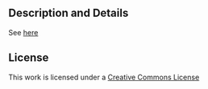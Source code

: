## Description and Details
See [here](http://matarz.github.com/polynomial_data_type)


## License
This work is licensed under a [Creative Commons License](http://creativecommons.org/licenses/by/3.0/)